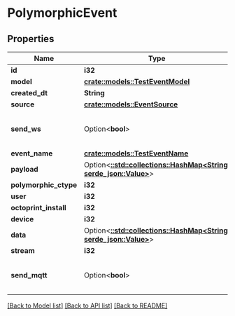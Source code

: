 # PolymorphicEvent

## Properties

Name | Type | Description | Notes
------------ | ------------- | ------------- | -------------
**id** | **i32** |  | [readonly]
**model** | [**crate::models::TestEventModel**](TestEventModel.md) |  | 
**created_dt** | **String** |  | [readonly]
**source** | [**crate::models::EventSource**](EventSource.md) |  | 
**send_ws** | Option<**bool**> | Broadcast to events websocket: /ws/events | [optional]
**event_name** | [**crate::models::TestEventName**](TestEventName.md) |  | 
**payload** | Option<[**::std::collections::HashMap<String, serde_json::Value>**](serde_json::Value.md)> |  | [optional]
**polymorphic_ctype** | **i32** |  | [readonly]
**user** | **i32** |  | [readonly]
**octoprint_install** | **i32** |  | 
**device** | **i32** |  | 
**data** | Option<[**::std::collections::HashMap<String, serde_json::Value>**](serde_json::Value.md)> |  | [optional]
**stream** | **i32** |  | 
**send_mqtt** | Option<**bool**> | Broadcast to mqtt topic: /devices/{device-id}/commands/ | [optional]

[[Back to Model list]](../README.md#documentation-for-models) [[Back to API list]](../README.md#documentation-for-api-endpoints) [[Back to README]](../README.md)


